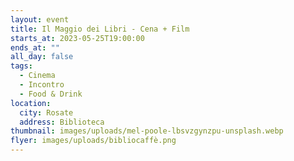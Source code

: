 ```yaml
---
layout: event
title: Il Maggio dei Libri - Cena + Film
starts_at: 2023-05-25T19:00:00
ends_at: ""
all_day: false
tags:
  - Cinema
  - Incontro
  - Food & Drink
location:
  city: Rosate
  address: Biblioteca
thumbnail: images/uploads/mel-poole-lbsvzgynzpu-unsplash.webp
flyer: images/uploads/bibliocaffè.png
---
```

